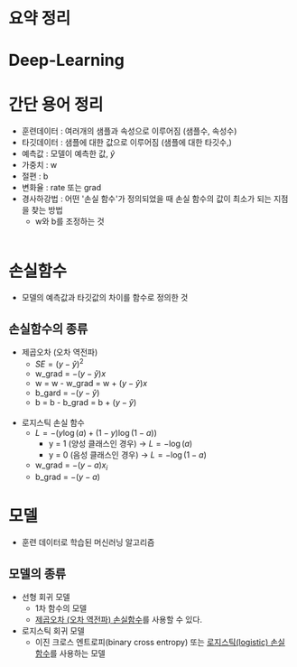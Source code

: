 # 요약 정리

# Deep-Learning

# 간단 용어 정리
- 훈련데이터 : 여러개의 샘플과 속성으로 이루어짐 (샘플수, 속성수)
- 타깃데이터 : 샘플에 대한 값으로 이루어짐 (샘플에 대한 타깃수,)
- 예측값 : 모델이 예측한 값, $\hat{y}$
- 가중치 : w
- 절편 : b
- 변화율 : rate 또는 grad
- 경사하강법 : 어떤 '손실 함수'가 정의되었을 때 손실 함수의 값이 최소가 되는 지점을 찾는 방법
    - w와 b를 조정하는 것
<br><br>

# 손실함수
- 모델의 예측값과 타깃값의 차이를 함수로 정의한 것
## 손실함수의 종류
- <a id=squaredError style="text-decoration:none; color:inherit">제곱오차 (오차 역전파)</a>
    - $SE = (y-\hat{y})^2$
    - w_grad = $-(y-\hat{y})x$
    - w = w - w_grad = w + $(y-\hat{y})x$
    - b_gard = $-(y-\hat{y})$
    - b = b - b_grad = b + $(y-\hat{y})$
    <br><br>
- <a id=logisticLoss style="text-decoration:none; color:inherit">로지스틱 손실 함수</a>
    - $L = -(y\log{(a)} + (1-y)\log{(1-a))}$
      - y = 1 (양성 클래스인 경우) -> $L = -\log{(a)}$
      - y = 0 (음성 클래스인 경우) -> $L = -\log{(1-a)}$
    - w_grad = $-(y-a)x_i$
    - b_grad = $-(y-a)$

# 모델
- 훈련 데이터로 학습된 머신러닝 알고리즘
## 모델의 종류
- 선형 회귀 모델
    - 1차 함수의 모델
    - [제곱오차 (오차 역전파) 손실함수](#squaredError)를 사용할 수 있다.
- 로지스틱 회귀 모델
    - 이진 크로스 엔트로피(binary cross entropy) 또는 [로지스틱(logistic) 손실 함수](#logisticLoss)를 사용하는 모델
# 